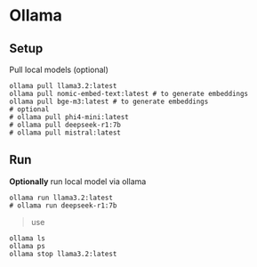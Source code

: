 # Ollama

## Setup

Pull local models (optional)

```shell
ollama pull llama3.2:latest
ollama pull nomic-embed-text:latest # to generate embeddings
ollama pull bge-m3:latest # to generate embeddings
# optional
# ollama pull phi4-mini:latest 
# ollama pull deepseek-r1:7b
# ollama pull mistral:latest
```

## Run

**Optionally** run local model via ollama

```shell
ollama run llama3.2:latest
# ollama run deepseek-r1:7b
```

> use

```shell
ollama ls
ollama ps
ollama stop llama3.2:latest
```
